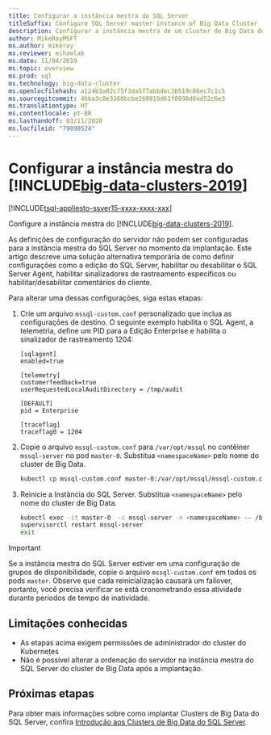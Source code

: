 ```yaml
---
title: Configurar a instância mestra do SQL Server
titleSuffix: Configure SQL Server master instance of Big Data Cluster
description: Configurar a instância mestra de um cluster de Big Data do SQL Server
author: MikeRayMSFT
ms.author: mikeray
ms.reviewer: mihaelab
ms.date: 11/04/2019
ms.topic: overview
ms.prod: sql
ms.technology: big-data-cluster
ms.openlocfilehash: a124b3a82c75f3da5f7abbdec3b519c86ec7c1c5
ms.sourcegitcommit: 4bba3c8e3360bcbe269819d61f8898d0ad52c6e3
ms.translationtype: HT
ms.contentlocale: pt-BR
ms.lasthandoff: 03/11/2020
ms.locfileid: "79090524"
---
```

# <a name="configure-master-instance-of-big-data-clusters-2019"></a>Configurar a instância mestra do [!INCLUDE[big-data-clusters-2019](../includes/ssbigdataclusters-ss-nover.md)]

[!INCLUDE[tsql-appliesto-ssver15-xxxx-xxxx-xxx](../includes/tsql-appliesto-ssver15-xxxx-xxxx-xxx.md)]

Configure a instância mestra do [!INCLUDE[big-data-clusters-2019](../includes/ssbigdataclusters-ss-nover.md)].

As definições de configuração do servidor não podem ser configuradas para a instância mestra do SQL Server no momento da implantação. Este artigo descreve uma solução alternativa temporária de como definir configurações como a edição do SQL Server, habilitar ou desabilitar o SQL Server Agent, habilitar sinalizadores de rastreamento específicos ou habilitar/desabilitar comentários do cliente.

Para alterar uma dessas configurações, siga estas etapas:

1. Crie um arquivo `mssql-custom.conf` personalizado que inclua as configurações de destino. O seguinte exemplo habilita o SQL Agent, a telemetria, define um PID para a Edição Enterprise e habilita o sinalizador de rastreamento 1204:

   ```
   [sqlagent]
   enabled=true
   
   [telemetry]
   customerfeedback=true
   userRequestedLocalAuditDirectory = /tmp/audit

   [DEFAULT]
   pid = Enterprise

   [traceflag]
   traceflag0 = 1204
   ```

1. Copie o arquivo `mssql-custom.conf` para `/var/opt/mssql` no contêiner `mssql-server` no pod `master-0`. Substitua `<namespaceName>` pelo nome do cluster de Big Data.

   ```bash
   kubectl cp mssql-custom.conf master-0:/var/opt/mssql/mssql-custom.conf -c mssql-server -n <namespaceName>
   ```

1. Reinicie a Instância do SQL Server.  Substitua `<namespaceName>` pelo nome do cluster de Big Data.

   ```bash
   kubectl exec -it master-0  -c mssql-server -n <namespaceName> -- /bin/bash
   supervisorctl restart mssql-server
   exit
   ```

> [!IMPORTANT]
> Se a instância mestra do SQL Server estiver em uma configuração de grupos de disponibilidade, copie o arquivo `mssql-custom.conf` em todos os pods `master`. Observe que cada reinicialização causará um failover, portanto, você precisa verificar se está cronometrando essa atividade durante períodos de tempo de inatividade.

## <a name="known-limitations"></a>Limitações conhecidas

- As etapas acima exigem permissões de administrador do cluster do Kubernetes
- Não é possível alterar a ordenação do servidor na instância mestra do SQL Server do cluster de Big Data após a implantação.

## <a name="next-steps"></a>Próximas etapas

Para obter mais informações sobre como implantar Clusters de Big Data do SQL Server, confira [Introdução aos Clusters de Big Data do SQL Server](deploy-get-started.md).